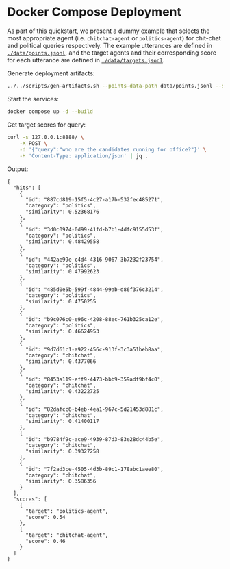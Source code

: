 # Docker Compose Deployment

As part of this quickstart, we present a dummy example that selects the most appropriate agent (i.e. `chitchat-agent` or `politics-agent`) for chit-chat and political queries respectively.
The example utterances are defined in [`./data/points.jsonl`](./data/points.jsonl), and the target agents and their corresponding score for each utterance are defined in [`./data/targets.jsonl`](./data/targets.jsonl).

Generate deployment artifacts:

```bash
../../scripts/gen-artifacts.sh --points-data-path data/points.jsonl --scores-data-path data/targets.jsonl --output-dir .
```

Start the services:

```bash
docker compose up -d --build
```

Get target scores for query:

```bash
curl -s 127.0.0.1:8888/ \
    -X POST \
    -d '{"query":"who are the candidates running for office?"}' \
    -H 'Content-Type: application/json' | jq .
```

Output:

```
{
  "hits": [
    {
      "id": "887cd819-15f5-4c27-a17b-532fec485271",
      "category": "politics",
      "similarity": 0.52368176
    },
    {
      "id": "3d0c0974-0d99-41fd-b7b1-4dfc9155d53f",
      "category": "politics",
      "similarity": 0.48429558
    },
    {
      "id": "442ae99e-c4d4-4316-9067-3b7232f23754",
      "category": "politics",
      "similarity": 0.47992623
    },
    {
      "id": "485d0e5b-599f-4844-99ab-d86f376c3214",
      "category": "politics",
      "similarity": 0.4750255
    },
    {
      "id": "b9c076c0-e96c-4208-88ec-761b325ca12e",
      "category": "politics",
      "similarity": 0.46624953
    },
    {
      "id": "9d7d61c1-a922-456c-913f-3c3a51beb8aa",
      "category": "chitchat",
      "similarity": 0.4377066
    },
    {
      "id": "8453a119-eff9-4473-bbb9-359adf9bf4c0",
      "category": "chitchat",
      "similarity": 0.43222725
    },
    {
      "id": "82dafcc6-b4eb-4ea1-967c-5d21453d881c",
      "category": "chitchat",
      "similarity": 0.41400117
    },
    {
      "id": "b9784f9c-ace9-4939-87d3-83e28dc44b5e",
      "category": "chitchat",
      "similarity": 0.39327258
    },
    {
      "id": "7f2ad3ce-4505-4d3b-89c1-178abc1aee80",
      "category": "chitchat",
      "similarity": 0.3586356
    }
  ],
  "scores": [
    {
      "target": "politics-agent",
      "score": 0.54
    },
    {
      "target": "chitchat-agent",
      "score": 0.46
    }
  ]
}
```
